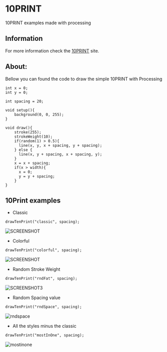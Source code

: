 # 10PRINT
10PRINT examples made with processing

## Information
For more information check the [10PRINT](https://www.google.pt/url?sa=t&source=web&rct=j&url=https://10print.org/&ved=0ahUKEwiF1pHoycrWAhUjK8AKHUx0AR8QFghjMAc&usg=AFQjCNE4RHFRvTllDzKAXByYHzCRYvqQ7w) site.


## About:

Bellow you can found the code to draw the simple 10PRINT with Processing

```
int x = 0;
int y = 0;

int spacing = 20;

void setup(){
    background(0, 0, 255);
}

void draw(){
    stroke(255);
    strokeWeight(10);
    if(random(1) > 0.5){
      line(x, y, x + spacing, y + spacing);
    } else {
      line(x, y + spacing, x + spacing, y);
    } 
    x = x + spacing;
    if(x > width){
      x = 0;
      y = y + spacing;
    }
}
```

## 10Print examples

* Classic

```
drawTenPrint("classic", spacing);
```

![SCREENSHOT](https://user-images.githubusercontent.com/32375763/31026536-c8427d82-a53e-11e7-9a00-1d98c96fb385.png)


* Colorful

```
drawTenPrint("colorful", spacing);
```

![SCREENSHOT ](https://user-images.githubusercontent.com/32375763/31026672-3126c588-a53f-11e7-83a3-dcfcf898110b.png)

* Random Stroke Weight

```
drawTenPrint("rndFat", spacing);
```

![SCREENSHOT3](https://user-images.githubusercontent.com/32375763/31026755-80236966-a53f-11e7-9847-d2107fc612fb.png)

* Random Spacing value

```
drawTenPrint("rndSpace", spacing);
```

![rndspace](https://user-images.githubusercontent.com/32375763/31026870-eb4487ac-a53f-11e7-9f29-80e602af786c.png)

* All the styles minus the classic

```
drawTenPrint("mostInOne", spacing);
```

![mostinone](https://user-images.githubusercontent.com/32375763/31026873-ef7c0174-a53f-11e7-9092-fd87398d50c4.png)

